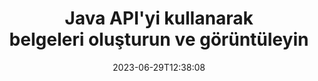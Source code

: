 ---
############################# Static ############################
layout: "landing"
date: 2023-06-29T12:38:08
draft: false

product: "Viewer"
product_tag: "viewer"
platform: "Java"
platform_tag: "java"

############################# Drop-down ############################
supported_platforms:
  items:
    # supported_platforms loop
    - title: ".NET"
      tag: "net"
    # supported_platforms loop
    - title: "Java"
      tag: "java"
    # supported_platforms loop
    - title: "Node.js"
      tag: "nodejs-java" 


############################# Head ############################
head_title: "Java Belge Görüntüleyici API'si, PDF Word Excel Görüntüsü HTML Diyagramını oluşturma"
head_description: "180'den fazla dosya formatını destekleyen çok formatlı belgeleri yerel olarak işleyen, görüntüleyen ve işleyen Java uygulamaları geliştirmek için Belge Görüntüleyici kitaplığı."

############################# Header ############################
title: "Java API'yi kullanarak<br>belgeleri oluşturun ve görüntüleyin"
description: "Çok yönlü yapılandırma seçenekleriyle 180'den fazla belge formatını PDF, HTML ve Görüntüye dönüştürmek için Güçlü Görüntüleyici API'si."
words:
  for: "for"

actions:
  main: "Ücretsiz Maven İndir"
  main_link: "https://releases.groupdocs.com/java/repo/com/groupdocs/groupdocs-viewer/"
  alt: "Lisanslama"
  alt_link: "https://purchase.groupdocs.com/pricing/viewer/java"
  title: "başlamaya hazır mısın?"
  description: "GroupDocs.Viewer özelliklerini ücretsiz deneyin veya lisans isteyin"

release:
  title: "Sürüm {0} yayınlandı"
  notes: "Yenilikleri görün"
  downloads: "İndirilenler"
  link: "https://releases.groupdocs.com/viewer/java/release-notes/latest/"

code:
  title: "PDF dosyalarını Java'da oluşturma"
  more: "Daha fazla örnek"
  more_link: "https://github.com/groupdocs-viewer/GroupDocs.Viewer-for-Java"
  install: |
    <dependencies>
      <dependency>
        <groupId>com.groupdocs</groupId>
        <artifactId>groupdocs-viewer</artifactId>
        <version>{0}</version>
      </dependency>
    </dependencies>

    <repositories>
      <repository>
        <id>repository.groupdocs.com</id>
        <name>GroupDocs Repository</name>
        <url>https://repository.groupdocs.com/repo/</url>
      </repository>
    </repositories>
  content: |
    ```java {style=abap}
    // Instantiate Viewer
    try (Viewer viewer = new Viewer("resume.pdf"))
    {
        // Set output HTML options, one file per page
        HtmlViewOptions viewOptions = 
            HtmlViewOptions.forEmbeddedResources();

        // Render PDF to HTML with embedded resources
        viewer.view(viewOptions);
    }
    ```
############################# Overview ############################
overview:
  enable: true
  title: "Bir bakışta GroupDocs.Viewer"
  description: "Java uygulamalarında belgeleri, slaytları, diyagramları ve diğer birçok belge türünü işlemek, görüntülemek, dönüştürmek için API"
  features:
    # feature loop
    - title: "Belgeleri verimli ve güvenilir bir şekilde görüntüleyin"
      content: "GroupDocs.Viewer API ile, içerik ve belge yapısı bütünlüğünü korurken, esnek ve güçlü seçeneklerle desteklenebilir herhangi bir formattaki belgeleri verimli bir şekilde HTML, JPEG, PNG ve PDF'ye dönüştürebilirsiniz. GroupDocs.Viewer, Windows ve Linux platformlarında çalışır."

    # feature loop
    - title: "En popüler dosya ve belge formatları desteklenir"
      content: "Word, Excel, PDF, PowerPoint, OpenDocument format ailesi, Arşivler, Raster ve Vektör görselleri, e-Kitaplar, programlama dilleri ve işaretlemeler ve şifreli dahil olmak üzere diğer birçok dosya türünü içeren 180'den fazla popüler dosya ve belge formatının görüntülenmesini destekliyoruz Şifre korumalı dosyalar."

    # feature loop
    - title: "Özelleştirilebilir çıktı"
      content: "GroupDocs.Viewer sadece belgenin render edilmesine değil, aynı zamanda belgenin tam olarak nasıl, hangi bölümlerinin veya şimdi render edilmesi gerektiğinin, nasıl render edilmesi gerektiğinin kontrol edilmesine ve render edilen çıktıya farklı dönüşümler uygulanmasına da olanak sağlar."

    # feature loop
    - title: "Bahar çerçevesi için Web kullanıcı arayüzü"
      content: "Spring çerçevesi için projenize birkaç dakika içinde eklenebilecek açık kaynaklı bir UI paketi sunuyoruz. Viewer.UI paketi, Angular tabanlı bir web kullanıcı arayüzü içerir ve bir dizi yararlı API ve veri depolama sağlayıcısı sunar."

############################# Platforms ############################
platforms:
  enable: true
  title: "Platform bağımsızlığı"
  description: "GroupDocs.Viewer for Java aşağıdaki işletim sistemlerini, çerçeveleri ve paket yöneticilerini destekler"
  items:
    # platform loop
    - title: "Amazon"
      image: "amazon"
    # platform loop
    - title: "Docker"
      image: "docker"
    # platform loop
    - title: "Azure"
      image: "azure"
    # platform loop
    - title: "Eclipse"
      image: "eclipse"
    # platform loop
    - title: "IntelliJ"
      image: "intellij"
    # platform loop
    - title: "Windows"
      image: "windows"
    # platform loop
    - title: "Linux"
      image: "linux"
    # platform loop
    - title: "Maven"
      image: "maven"


############################# File formats ############################
formats:
  enable: true
  title: "Desteklenen dosya formatları"
  description: |
    GroupDocs.Viewer for Java, aşağıdaki [dosya formatlarıyla](https://docs.groupdocs.com/viewer/java/supported-document-formats/) yapılan işlemleri destekler.
  groups:
    # group loop
    - color: "green"
      content: |
        ### Microsoft Office, OpenDocument ve metin formatları
        * **Word:** DOC, DOCX, DOCM, DOT, DOTX, DOTM, RTF, TXT
        * **Excel:** XLS, XLSX, XLSM, XLSB, XLTM, XLT, XLTM, XLTX
        * **PowerPoint:** PPT, PPTX, PPS, PPSX, PPSM, POT, POTM, POTX, PPTM        
        * **Project:** MPP, MPT, MPX
        * **Outlook:** MSG, EML, EMLX, PST, OST
        * **OneNote:** ONE
        * **OpenDocument:** ODT, OTT, ODS, ODP, OTP, OTS, ODG
        * **Fixed Page Layout:** PDF, TEX, XPS, OXPS
        * **e-Books:** EPUB, MOBI, DjVu
        * **Delimiter-Separated Values:** CSV, TSV
    # group loop
    - color: "blue"
      content: |
        ### Görseller, Grafikler ve Diyagramlar
        * **Raster görüntüler:** BMP, GIF, JPG, PNG, TIFF, WebP, DNG, DIB, Jpeg2000 family
        * **Windows Icon:** ICO
        * **Scalable Vector Graphics:** SVG, CDR, CMX, IGS, SVGZ        
        * **Adobe Photoshop:** PSD, PSB        
        * **Stereo Lithography (3D Printing):** STL        
        * **Medical Imaging:** DICOM
        * **Plotter Documents:** PLT, HPG
        * **Autodesk Design Web Formats:** DWF, DWG
        * **AutoCAD Drawing:** DWT, IFC, STL, CF2        
      # group loop
    - color: "red"
      content: |
        ### Diğer        
        * **ağ:** HTML, MHT, MHTML, XML
        * **Metafile:** WMF, EMF, CGM, EMZ, WMZ
        * **Visio:** VSD, VDX, VSS, VSSX, VSX, VST, VSTX, VTX, VSDX, VDW, VSTM, VSSM, VSDM
        * **Project:** MPP, MPT, MPX
        * **PostScript:** PS, EPS
        * **Arşivler:** ZIP, TAR, BZ2, GZ, RAR, RAR5
        * **Diğer:** VCF, VCARD, NUMBERS, NSF, OBJ
        * **C/C++/C# Files:** C, CC, C# , CPP, CXX, CS, H, HH, M, MM
        * **Java/JavaScript Files:** JAVA, JS, JSON, PROPERTIES

############################# Features ############################
features:
  enable: true
  title: "GroupDocs.Viewer özellikleri"
  description: "PDF ve Office Belgelerini sorunsuz bir şekilde oluşturun, görüntüleyin ve dönüştürün"

  items:
    # feature loop
    - icon: "viewhtml"
      title: "Belgeleri HTML'de görüntüleme"
      content: "Her türden belgeyi CSS ve SVG ile herhangi bir modern web tarayıcısında görüntülenebilecek bir HTML belgesine dönüştürün."

    # feature loop
    - icon: "rasterize"
      title: "Belgeleri rasterleştirme"
      content: "Desteklenebilir herhangi bir belge formatını, ayarlanabilir görüntü formatı ve sıkıştırma kalitesiyle taramalı görüntüye rasterleştirin."

    # feature loop
    - icon: "sourcecode"
      title: "Programlama kodlarını işleyin ve vurgulayın"
      content: "Sözdizimlerini ayrıştırma ve vurgulama özelliğiyle tüm popüler programlama, komut dosyası yazma ve işaretleme dillerini destekler."

    # feature loop
    - icon: "convertpdf"
      title: "PDF'ye dönüştür"
      content: "Desteklenebilir herhangi bir formattaki belge, ayarlanabilir seçeneklerle kolayca dönüştürülebilir ve PDF'ye kaydedilebilir."

    # feature loop
    - icon: "transform"
      title: "Dönüşümleri uygula"
      content: "Çıktı belgesi, oluşturma sırasında dönüştürülebilir; sayfalar döndürülebilir ve/veya yeniden düzenlenebilir ve bunların üzerine metin filigranı yerleştirilebilir."

    # feature loop
    - icon: "adjustment"
      title: "HTML çıktı ayarı"
      content: "GroupDocs.Viewer tarafından oluşturulan çıktı HTML belgeleri çok hassas bir şekilde ayarlanabilir: harici veya gömülü kaynaklar, geri aramalar vb. ile akışa veya dosyaya kaydedilmesine izin verilir."

    # feature loop
    - icon: "complex"
      title: "Karmaşık belge yapılarının desteklenmesi"
      content: "GroupDocs.Viewer yalnızca tek belgeleri değil, aynı zamanda ekleri olan e-posta mesajları, klasörler içindeki dahili dosyalara sahip ZIP arşivleri, çok sayfalı TIFF görüntüleri vb. gibi dahili olarak bir liste veya belgelerin hiyerarşik yapısını içeren dosyaları da destekler."

    # feature loop
    - icon: "optimization"
      title: "Optimizasyon seçenekleri"
      content: "GroupDocs.Viewer, belgelerin önbelleğe alınmış sürümlerini kullanarak yükleme süresini kısaltabilen ayarlanabilir bir önbellek alt sistemi içerir. Ayrıca, farklı formatlar için bir dizi farklı seçenek, genel performansı optimize etmek için belgelerin bazı gereksiz bölümlerini veya yönlerini (yazı tipleri, gizli çalışma sayfaları, e-posta ekleri) oluşturmanın dışında bırakmanıza olanak tanır"

    # feature loop
    - icon: "passwordprotected"
      title: "Parola korumalı belgelerin desteği"
      content: "GroupDocs.Viewer, yükleme seçeneklerinde bir parola belirleyerek PDF, Kelime İşleme, Elektronik Tablo, Sunum ve diğerleri gibi farklı türlerdeki şifrelenmiş belgeleri açmanıza olanak tanır."

############################# Code samples ############################
code_samples:
  enable: true
  title: "Kod örnekleri"
  description: "Java işlemleri için tipik GroupDocs.Viewer'ın bazı kullanım durumları"
  items:
    # code sample loop
    - title: "DOCX'i HTML'ye dönüştür"
      content: |
        [HtmlViewOptions](https://reference.groupdocs.com/viewer/java/com.groupdocs.viewer.options/htmlviewoptions/) sınıfı özellikleri, dönüştürme sürecini kontrol etmenize olanak tanır; bununla ilgili daha fazla bilgiyi [burada](https:/ /docs.groupdocs.com/viewer/java/rendering-to-html/). Örneğin, tüm harici kaynakları çıktı HTML dosyasına gömebilir, çıktı dosyasını küçültebilir ve yazdırma için optimize edebilirsiniz.
        {{< landing/code title="Java">}}
        ```java {style=abap}
        import com.groupdocs.viewer.Viewer;
        import com.groupdocs.viewer.options.HtmlViewOptions;

        // Instantiate Viewer
        try (Viewer viewer = new Viewer("resume.docx"))
        {
            // Set output HTML options
            HtmlViewOptions options = 
                HtmlViewOptions.forEmbeddedResources();

            // Render DOCX to HTML with embedded resources
            viewer.view(options);
        }
        ```
        {{< /landing/code >}}
    # code sample loop
    - title: "PPTX'i PDF'ye aktar"
      content: |
        Bir [PdfViewOptions](https://reference.groupdocs.com/viewer/java/com.groupdocs.viewer.options/pdfviewoptions/) sınıf örneği oluşturun ve bunu [Viewer.View](https://reference.php) öğesine aktarın. groupdocs.com/viewer/Java/com.groupdocs.viewer/viewer/#view-com.groupdocs.viewer.options.ViewOptions-) PowerPoint PPTX dosyasını PDF'ye dönüştürmek için yöntem. PdfViewOptions sınıfının özellikleri, dönüştürme sürecini kontrol etmenize olanak tanır. Örneğin, çıktı PDF dosyasını koruyabilir, sayfalarını yeniden sıralayabilir ve belge görüntülerinin kalitesini belirleyebilirsiniz. Ayrıntılar için [aşağıdaki belgeler bölümüne](https://docs.groupdocs.com/viewer/java/rendering-to-pdf/) bakın.
        {{< landing/code title="Java">}}
        ```java {style=abap}   
        import com.groupdocs.viewer.Viewer;
        import com.groupdocs.viewer.options.PdfViewOptions;

        // Instantiate Viewer
        try (Viewer viewer = new Viewer("presentation.pptx"))
        {
            // Set output PDF options
            PdfViewOptions viewOptions = new PdfViewOptions();

            // Export PPTX to PDF
            viewer.view(viewOptions);
        }
        ```
        {{< /landing/code >}}
############################# Reviews ############################
# reviews:
# enable: true
# title: "GroupDocs ürün incelemeleri"
# description: "Sadece bizim sözümüze güvenmeyin. Diğer geliştiricilerin API'lerimiz hakkında neler söylediğini görün"

# items:
#   # review loop
#   - title: "GroupDocs.Viewer"
#     content: "Mükemmel servis ve mükemmel ürünler. GroupDocs.Viewer for .NET uygulama sürecinde son derece yardımsever ve duyarlı davrandılar, onları yeterince tavsiye edemem."
#     author: "Martin Lasarga"
#     company: "Product Manager at Axentria ECM by G.S.I."

#   # review loop
#   - title: "GroupDocs.Viewer"
#     content: "GroupDocs.Viewer for .NET'i projede uygulayıp kullandıktan sonra çok iyi çalışıyor gibi görünüyor. Çok sayıda belgeyle test ettim ve şu ana kadar her şey yolunda. Yaptığım her şey güzel bir şekilde işleniyor ve bir PDF görüntüleyicide veya MS Word'de olduğu kadar iyi görünüyor."
#     author: "Mats Oustad"
#     company: "Senior Consultant/Partner at Novanet AS"
---